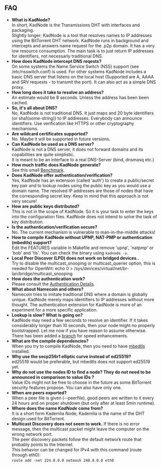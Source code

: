 ## FAQ
* **What is KadNode?**  
    In short, KadNode is the Transmissions DHT with interfaces and packaging.  
    Slightly longer; KadNode is a tool that resolves names to IP addresses using the BitTorrent DHT network.
    KadNode runs in background and intercepts and answers name request for the .p2p domain.
    It has a very low resource consumption. The main task is to just return IP addresses for identifiers,
    not necessarly traditional DNS.
* **How does KadNode intercept DNS reqests?**  
    On some systems the Name Service Switch (NSS) support (see /etc/nsswitch.conf) is used. For other systems KadNode includes a basic DNS server that listens on the local host (Supported are A, AAAA and SRV requests - to transmit the port). It can also act as a simple DNS proxy.
* **How long does it take to resolve an address?**  
    An estimate would be 8 seconds. Unless the address has been been cached.
* **So, it's all about DNS?**  
    No, KadNode is not traditional DNS. It just maps and 20 byte identifiers (or sha1(some-string)) to IP addresses. Everybody can announce identifiers. Use verification like HTTPS or other cryptography mechanisms.
* **Are wildcard certificates supported?**  
    No. Maybe it will be supported in future versions.
* **Can KadNode be used as a DNS server?**  
    KadNode is not a DNS server, it does not forward domains and its copabilities are quite simplistic.  
    It is meant to be an interface to a real DNS-Server (bind, dnsmasq etc.)
* **How much traffic does KadNode generate?**  
    See this small [Benchmark](https://github.com/mwarning/KadNode/wiki/traffic-consumption).
* **Does KadNode offer authentication/verification?**  
    Yes, KadNode has an extension (called 'auth') to create a public/secret key pair and to lookup nodes
using the public key as you would use a domain name. The resolved IP addresses are those of nodes that have the corresponding secret key. Keep in mind that this approach is not very secure!
* **How are public keys distributed?**  
    This is not in the scope of KadNode. So it is your task to enter the keys into the configuration files. KadNode does not intend to solve the task of key distribution.
* **Is the authentication/verification secure?**  
    No. The current mechanism is vulnerable to man-in-the-middle attacks!
* **How to compile KadNode without UPNP, NAT-PMP or authentication (mbedtls) support?**  
    Edit the FEATURES variable in Makefile and remove 'upnp', 'natpmp' or 'bob' and 'tls'. You can check the binary using `kadnode -v`.
* **Local Peer Discover (LPD) does not work on bridged devices..**  
    Try to disable the multicast_snooping or multicast_querier option, this is needed for OpenWrt: echo 0 > /sys/devices/virtual/net/br-lan/bridge/multicast_snooping
* **How does the authentication work?**  
    Please consult the [Authentication Details](https://github.com/mwarning/KadNode/wiki/Cryptography-Details).
* **What about Namecoin and others?**  
    Namecoin tries to imitate traditional DNS where a domain is globally unique. KadNode merely maps identifiers to IP addresses without more thought. The authentication extension for KadNode is more of an experiment for a more specific application.
* **Lookup is slow? What is going on?**  
    KadNode may need a few seconds to resolve an identifier. If it takes considerably longer than 10 seconds, then your node might no properly bootstrapped. Let me now if you have reason to assume otherwise. There has been added a [branch](/mwarning/KadNode/commits/big_buckets) for speed enhancements.
* **What are the compile dependencies?**  
    When you try to compile KadNode, then you need to have [mbedtls](https://github.com/ARMmbed/mbedtls/) installed.
* **Why use the secp256r1 elliptic curve instead of ed25519?**  
    ed25519 would be preferable, but mbedtls does not support ed25519 yet.
* **Why do not use the nodes ID to find a node? They do not need to be announced in comparison to value IDs ?**  
    Value IDs might not be free to choose in the future as some BitTorrent security features propose. You can also have only one.
* **When are peers exported?**  
    When a peer file is given (--peerfile), good peers are written to it every 24 hours and on proper shutdown (but only after at least 5min runtime).
* **Where does the name *KadNode* come from?**  
    It is a short form Kademlia Node; Kademlia is the name of the DHT design used for BitTorrent.
* **Multicast Discovery does not seem to work.** 
    If there is no error message, then the multicast packet might leave the computer on the wrong network port.  
    The peer discovery packets follow the default network route that probably points to the Internet.  
    This behavior can be changed for IPv4 with this command (route through eth0):  
    `route add -net 224.0.0.0 netmask 240.0.0.0 eth0`
